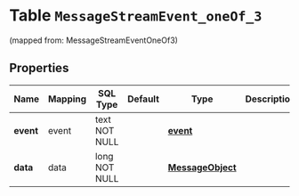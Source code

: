 
# Table `MessageStreamEvent_oneOf_3`
(mapped from: MessageStreamEventOneOf3)

## Properties
Name | Mapping | SQL Type | Default | Type | Description | Notes
---- | ------- | -------- | ------- | ---- | ----------- | -----
**event** | event | text NOT NULL |  | [**event**](#Event) |  | 
**data** | data | long NOT NULL |  | [**MessageObject**](MessageObject.md) |  |  [foreignkey]




